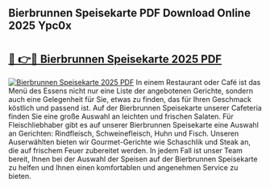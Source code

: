## Bierbrunnen Speisekarte PDF Download Online 2025 Ypc0x

# <h2><a href="http://gcam2au.nevu.top/?p=Bierbrunnen+Speisekarte">🔗 👉🔴 Bierbrunnen Speisekarte 2025 PDF</a></h2>

[![Bierbrunnen Speisekarte 2025 PDF](https://i.imgur.com/dBaPXMq.png)](http://gcam2au.nevu.top/?p=Bierbrunnen+Speisekarte)
In einem Restaurant oder Café ist das Menü des Essens nicht nur eine Liste der angebotenen Gerichte, sondern auch eine Gelegenheit für Sie, etwas zu finden, das für Ihren Geschmack köstlich und passend ist. Auf der Bierbrunnen Speisekarte unserer Cafeteria finden Sie eine große Auswahl an leichten und frischen Salaten. Für Fleischliebhaber gibt es auf unserer Bierbrunnen Speisekarte eine Auswahl an Gerichten: Rindfleisch, Schweinefleisch, Huhn und Fisch. Unseren Auserwählten bieten wir Gourmet-Gerichte wie Schaschlik und Steak an, die auf frischem Feuer zubereitet werden. In jedem Fall ist unser Team bereit, Ihnen bei der Auswahl der Speisen auf der Bierbrunnen Speisekarte zu helfen und Ihnen einen komfortablen und angenehmen Service zu bieten.
